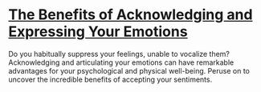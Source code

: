 
# [The Benefits of Acknowledging and Expressing Your Emotions](https://www.mindhaste.com/t/emotions/the-benefits-of-acknowledging-and-expressing-your-emotions-605)

Do you habitually suppress your feelings, unable to vocalize them? Acknowledging and articulating your emotions can have remarkable advantages for your psychological and physical well-being. Peruse on to uncover the incredible benefits of accepting your sentiments.
    